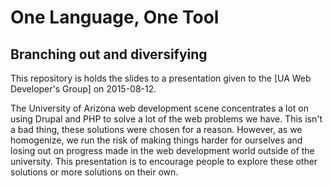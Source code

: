 # One Language, One Tool #

## Branching out and diversifying ##

This repository is holds the slides to a presentation given to the [UA Web Developer's Group] on 2015-08-12.

The University of Arizona web development scene concentrates a lot on using Drupal and PHP to solve a lot of the web problems we have.
This isn't a bad thing, these solutions were chosen for a reason.
However, as we homogenize, we run the risk of making things harder for ourselves and losing out on progress made in the web development world outside of the university.
This presentation is to encourage people to explore these other solutions or more solutions on their own.
